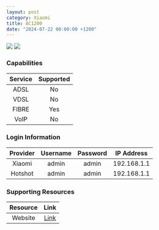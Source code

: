 ```yaml
---
layout: post
category: Xiaomi
title: AC1200
date: "2024-07-22 00:00:00 +1200"
---
```

<img src="https://i01.appmifile.com/webfile/globalimg/bai/router-ac1200.png" class="modem_image">
<img src="https://xiaomi.com.ge/wp-content/uploads/2023/02/Xiaomi-Router-AC1200-2.webp" class="modem_image">

### Capabilities

| Service | Supported |
| :-: | :-: |
| ADSL | No |
| VDSL | No |
| FIBRE | Yes |
| VoIP | No |

### Login Information

| Provider | Username | Password | IP Address |
| :-: | :-: | :-: | :-: |
| Xiaomi | admin | admin | 192.168.1.1 |
| Hotshot | admin | admin | 192.168.1.1 |

### Supporting Resources

| Resource | Link |
| :-: | :-: |
| Website | [Link](https://www.mi.com/pk/product/xiaomi-router-ac1200/) |
